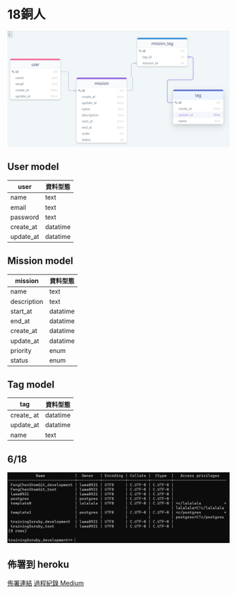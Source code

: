 # 18銅人

![avatar](/database.png)

## User model
|  user  | 資料型態 |
|  ----  | ----     |
| name   | text     |
| email  | text     |
| password | text |
| create_at | datatime |
| update_at | datatime |

## Mission model
| mission | 資料型態 |
| ---- | ---- |
| name | text |
| description | text |
| start_at | datatime |
| end_at | datatime |
|create_at| datatime |
| update_at| datatime |
| priority | enum |
| status | enum |

## Tag model
| tag | 資料型態 |
| ---- | ---- |
| create_ at| datatime |
| update_at | datatime |
| name | text |

## 6/18
![avatar](/6-18_db_create.png)

## 佈署到 heroku
[佈署連結](https://training5xruby.herokuapp.com/)
[過程紀錄 Medium](https://medium.com/%E5%BB%A2%E7%89%A9%E5%88%B0%E5%B7%A5%E7%A8%8B%E5%B8%AB%E7%9A%84%E9%80%B2%E5%8C%96%E9%81%8E%E7%A8%8B/%E4%BD%BF%E7%94%A8-windows-%E5%9C%A8-ubuntu-wsl-%E5%85%A7%E4%BD%BF%E7%94%A8-heroku-d872e612bef9)
